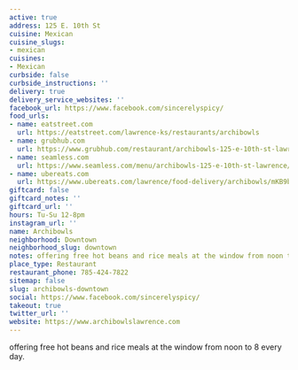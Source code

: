 ```yaml
---
active: true
address: 125 E. 10th St
cuisine: Mexican
cuisine_slugs:
- mexican
cuisines:
- Mexican
curbside: false
curbside_instructions: ''
delivery: true
delivery_service_websites: ''
facebook_url: https://www.facebook.com/sincerelyspicy/
food_urls:
- name: eatstreet.com
  url: https://eatstreet.com/lawrence-ks/restaurants/archibowls
- name: grubhub.com
  url: https://www.grubhub.com/restaurant/archibowls-125-e-10th-st-lawrence/1340617
- name: seamless.com
  url: https://www.seamless.com/menu/archibowls-125-e-10th-st-lawrence/1340617
- name: ubereats.com
  url: https://www.ubereats.com/lawrence/food-delivery/archibowls/mKB9bwp_T8C4oNQOnLD91w
giftcard: false
giftcard_notes: ''
giftcard_url: ''
hours: Tu-Su 12-8pm
instagram_url: ''
name: Archibowls
neighborhood: Downtown
neighborhood_slug: downtown
notes: offering free hot beans and rice meals at the window from noon to 8 every day.
place_type: Restaurant
restaurant_phone: 785-424-7822
sitemap: false
slug: archibowls-downtown
social: https://www.facebook.com/sincerelyspicy/
takeout: true
twitter_url: ''
website: https://www.archibowlslawrence.com
---
```


offering free hot beans and rice meals at the window from noon to 8 every day.